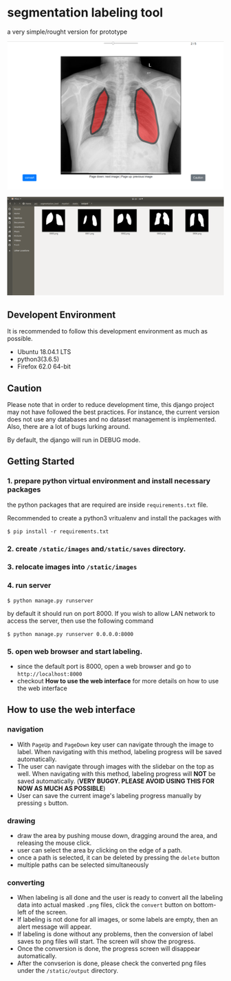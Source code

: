 # segmentation labeling tool

a very simple/rought version for prototype


![web interface sample](/docs/web_interface_screenshot.png)

![output file sample](/docs/output_screenshot.png)


## Developent Environment
It is recommended to follow this development environment as much as possible.

- Ubuntu 18.04.1 LTS
- python3(3.6.5)
- Firefox 62.0 64-bit


## Caution

Please note that in order to reduce development time, this django project may not have followed the best practices. For instance, the current version does not use any databases and no dataset management is implemented. Also, there are a lot of bugs lurking around.

By default, the django will run in DEBUG mode.


## Getting Started

### 1. prepare python virtual environment and install necessary packages


the python packages that are required are inside `requirements.txt` file.

Recommended to create a python3 vritualenv and install the packages with 
```
$ pip install -r requirements.txt
```

### 2. create `/static/images` and`/static/saves` directory.

### 3. relocate images into `/static/images`

### 4. run server

```
$ python manage.py runserver
```

by default it should run on port 8000. If you wish to allow LAN network to access the server, then use the following command

```
$ python manage.py runserver 0.0.0.0:8000
```



### 5. open web browser and start labeling. 

- since the default port is 8000, open a web browser and go to `http://localhost:8000`
- checkout **How to use the web interface** for more details on how to use the web interface


## How to use the web interface

### navigation
- With `PageUp` and `PageDown` key user can navigate through the image to label. When navigating with this method, labeling progress will be saved automatically.
- The user can navigate through images with the slidebar on the top as well. When navigating with this method, labeling progress will **NOT** be saved automatically. (**VERY BUGGY. PLEASE AVOID USING THIS FOR NOW AS MUCH AS POSSIBLE**)
- User can save the current image's labeling progress manually by pressing `s` button.

### drawing
- draw the area by pushing mouse down, dragging around the area, and releasing the mouse click.
- user can select the area by clicking on the edge of a path.
- once a path is selected, it can be deleted by pressing the `delete` button
- multiple paths can be selected simultaneously

### converting
- When labeling is all done and the user is ready to convert all the labeling data into actual masked `.png` files, click the `convert` button on bottom-left of the screen.
- If labeling is not done for all images, or some labels are empty, then an alert message will appear.
- If labeling is done without any problems, then the conversion of label saves to png files will start. The screen will show the progress.
- Once the conversion is done, the progress screen will disappear automatically.
- After the convserion is done, please check the converted png files under the `/static/output` directory.
